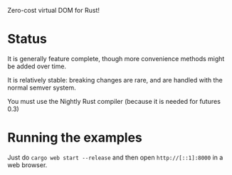 Zero-cost virtual DOM for Rust!

Status
======

It is generally feature complete, though more convenience methods might be added over time.

It is relatively stable: breaking changes are rare, and are handled with the normal semver system.

You must use the Nightly Rust compiler (because it is needed for futures 0.3)

Running the examples
====================

Just do `cargo web start --release` and then open `http://[::1]:8000` in a web browser.
